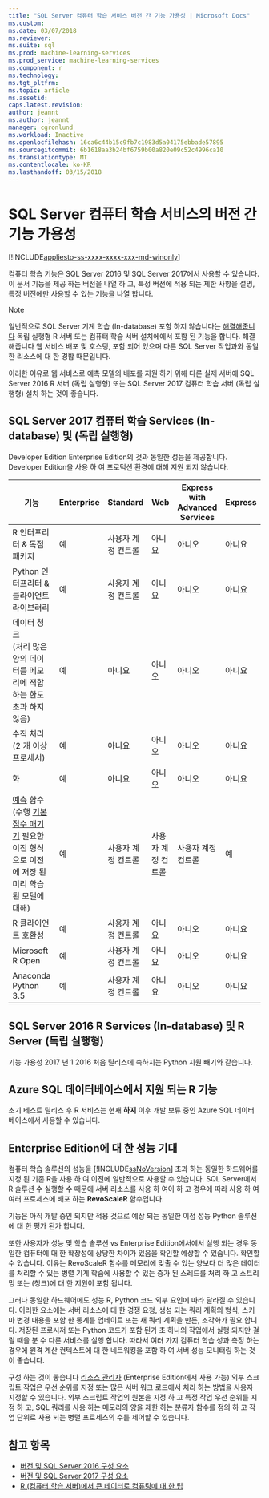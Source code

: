 ```yaml
---
title: "SQL Server 컴퓨터 학습 서비스 버전 간 기능 가용성 | Microsoft Docs"
ms.custom: 
ms.date: 03/07/2018
ms.reviewer: 
ms.suite: sql
ms.prod: machine-learning-services
ms.prod_service: machine-learning-services
ms.component: r
ms.technology: 
ms.tgt_pltfrm: 
ms.topic: article
ms.assetid: 
caps.latest.revision: 
author: jeannt
ms.author: jeannt
manager: cgronlund
ms.workload: Inactive
ms.openlocfilehash: 16ca6c44b15c9fb7c1983d5a04175ebbade57895
ms.sourcegitcommit: 6b1618aa3b24bf6759b00a820e09c52c4996ca10
ms.translationtype: MT
ms.contentlocale: ko-KR
ms.lasthandoff: 03/15/2018
---
```

# <a name="feature-availability-across-editions-of-sql-server-machine-learning-services"></a>SQL Server 컴퓨터 학습 서비스의 버전 간 기능 가용성
[!INCLUDE[appliesto-ss-xxxx-xxxx-xxx-md-winonly](../../includes/appliesto-ss-xxxx-xxxx-xxx-md-winonly.md)]
 
 컴퓨터 학습 기능은 SQL Server 2016 및 SQL Server 2017에서 사용할 수 있습니다. 이 문서 기능을 제공 하는 버전을 나열 하 고, 특정 버전에 적용 되는 제한 사항을 설명, 특정 버전에만 사용할 수 있는 기능을 나열 합니다.

 > [!NOTE]
 > 일반적으로 SQL Server 기계 학습 (In-database) 포함 하지 않습니다는 [해결해줍니다](https://docs.microsoft.com/machine-learning-server/what-is-operationalization) 독립 실행형 R 서버 또는 컴퓨터 학습 서버 설치에에서 포함 된 기능을 합니다. 해결해줍니다 웹 서비스 배포 및 호스팅, 포함 되어 있으며 다른 SQL Server 작업과와 동일한 리소스에 대 한 경합 때문입니다.
 > 
 > 이러한 이유로 웹 서비스로 예측 모델의 배포를 지원 하기 위해 다른 실제 서버에 SQL Server 2016 R 서버 (독립 실행형) 또는 SQL Server 2017 컴퓨터 학습 서버 (독립 실행형) 설치 하는 것이 좋습니다. 

## <a name="sql-server-2017-machine-learning-services-in-database-and-standalone"></a>SQL Server 2017 컴퓨터 학습 Services (In-database) 및 (독립 실행형)

Developer Edition Enterprise Edition의 것과 동일한 성능을 제공합니다. Developer Edition을 사용 하 여 프로덕션 환경에 대해 지원 되지 않습니다.

|기능|Enterprise|Standard|Web|Express with Advanced Services|Express| 
|-------|----------|--------|---|------------------------------|-------|
| R 인터프리터 & 독점 패키지 | 예 | 사용자 계정 컨트롤 | 아니요 | 아니오 | 아니요 | 
| Python 인터프리터 & 클라이언트 라이브러리 | 예 | 사용자 계정 컨트롤 | 아니요 | 아니오 | 아니요 | 
| 데이터 청크 <br/>(처리 많은 양의 데이터를 메모리에 적합 하는 한도 초과 하지 않음) | 예 | 아니요 | 아니오 | 아니오 | 아니요 |
| 수직 처리 <br/>(2 개 이상 프로세서) | 예 | 아니요 | 아니오 | 아니오 | 아니요 |
| 화 | 예 | 아니요 | 아니오 | 아니오 | 아니요 |
| [예측](../../t-sql/queries/predict-transact-sql.md) 함수 <br/>(수행 [기본 점수 매기기](../sql-native-scoring.md) 필요한 이진 형식으로 이전에 저장 된 미리 학습 된 모델에 대해) | 예 | 사용자 계정 컨트롤 | 사용자 계정 컨트롤 | 사용자 계정 컨트롤 | 예 |
| R 클라이언트 호환성 | 예 | 사용자 계정 컨트롤 | 아니요 | 아니오 | 아니요 | 
| Microsoft R Open | 예 | 사용자 계정 컨트롤 | 아니요 | 아니오 | 아니요 | 
| Anaconda Python 3.5 | 예 | 사용자 계정 컨트롤 | 아니요 | 아니오 | 아니요 | 

## <a name="sql-server-2016-r-services-in-database-and-r-server-standalone"></a>SQL Server 2016 R Services (In-database) 및 R Server (독립 실행형)

기능 가용성 2017 년 1 2016 처음 릴리스에 속하지는 Python 지원 빼기와 같습니다.

## <a name="r-feature-availability-in-azure-sql-database"></a>Azure SQL 데이터베이스에서 지원 되는 R 기능
  
초기 테스트 릴리스 후 R 서비스는 현재 **하지** 이후 개발 보류 중인 Azure SQL 데이터베이스에서 사용할 수 있습니다. 

## <a name="performance-expectations-for-enterprise-edition"></a>Enterprise Edition에 대 한 성능 기대

컴퓨터 학습 솔루션의 성능을 [!INCLUDE[ssNoVersion](../../includes/ssnoversion-md.md)] 초과 하는 동일한 하드웨어를 지정 된 기존 R을 사용 하 여 이전에 일반적으로 사용할 수 있습니다. SQL Server에서 R 솔루션 수 실행할 수 때문에 서버 리소스를 사용 하 여이 하 고 경우에 따라 사용 하 여 여러 프로세스에 배포 하는 **RevoScaleR** 함수입니다. 

기능은 아직 개발 중인 되지만 적용 것으로 예상 되는 동일한 이점 성능 Python 솔루션에 대 한 평가 된가 합니다.

또한 사용자가 성능 및 학습 솔루션 vs Enterprise Edition에서에서 실행 되는 경우 동일한 컴퓨터에 대 한 확장성에 상당한 차이가 있음을 확인할 예상할 수 있습니다. 확인할 수 있습니다. 이유는 RevoScaleR 함수를 메모리에 맞출 수 있는 양보다 더 많은 데이터를 처리할 수 있는 병렬 기계 학습에 사용할 수 있는 증가 된 스레드를 처리 하 고 스트리밍 또는 (청크)에 대 한 지원이 포함 됩니다. 

그러나 동일한 하드웨어에도 성능 R, Python 코드 외부 요인에 따라 달라질 수 있습니다. 이러한 요소에는 서버 리소스에 대 한 경쟁 요청, 생성 되는 쿼리 계획의 형식, 스키마 변경 내용을 포함 한 통계를 업데이트 또는 새 쿼리 계획을 만든, 조각화가 필요 합니다. 저장된 프로시저 또는 Python 코드가 포함 된가 초 하나의 작업에서 실행 되지만 걸릴 때을 분 수 다른 서비스를 실행 합니다.  따라서 여러 가지 컴퓨터 학습 성과 측정 하는 경우에 원격 계산 컨텍스트에 대 한 네트워킹을 포함 하 여 서버 성능 모니터링 하는 것이 좋습니다.

구성 하는 것이 좋습니다 [리소스 관리자](../../relational-databases/resource-governor/resource-governor.md) (Enterprise Edition에서 사용 가능) 외부 스크립트 작업은 우선 순위를 지정 또는 많은 서버 워크 로드에서 처리 하는 방법을 사용자 지정할 수 있습니다. 외부 스크립트 작업의 원본을 지정 하 고 특정 작업 우선 순위를 지정 하 고, SQL 쿼리를 사용 하는 메모리의 양을 제한 하는 분류자 함수를 정의 하 고 작업 단위로 사용 되는 병렬 프로세스의 수를 제어할 수 있습니다.

## <a name="see-also"></a>참고 항목

+ [버전 및 SQL Server 2016 구성 요소](../../sql-server/editions-and-components-of-sql-server-2016.md)
+ [버전 및 SQL Server 2017 구성 요소](../../sql-server/editions-and-components-of-sql-server-2017.md)
+ [R (컴퓨터 학습 서버)에서 큰 데이터로 컴퓨팅에 대 한 팁](https://docs.microsoft.com/machine-learning-server/r/tutorial-large-data-tips)

